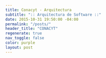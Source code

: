 ```yaml
---
title: Conacyt - Arquitectura
subtitle: ":: Arquitectura de Software ::"
date: 2015-10-31 19:50:00 -04:00
permalink: "/posts/"
header_title: "CONACYT"
regenerate: true
nav_toggle: false
color: purple
layout: post
---
```

